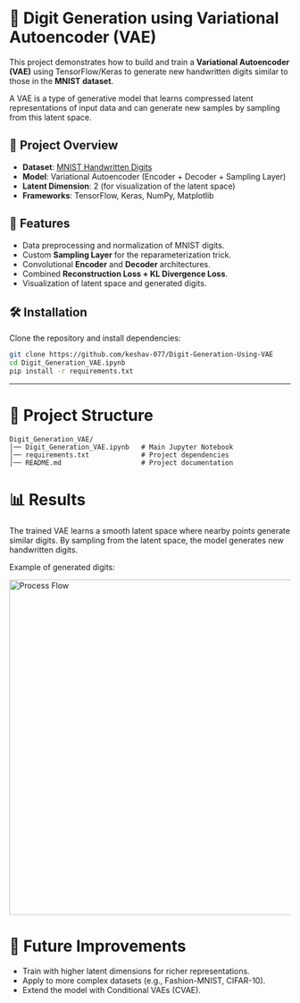 # 🧠 Digit Generation using Variational Autoencoder (VAE)

This project demonstrates how to build and train a **Variational Autoencoder (VAE)** using TensorFlow/Keras to generate new handwritten digits similar to those in the **MNIST dataset**.  

A VAE is a type of generative model that learns compressed latent representations of input data and can generate new samples by sampling from this latent space.


## 📌 Project Overview
- **Dataset**: [MNIST Handwritten Digits](http://yann.lecun.com/exdb/mnist/)  
- **Model**: Variational Autoencoder (Encoder + Decoder + Sampling Layer)  
- **Latent Dimension**: 2 (for visualization of the latent space)  
- **Frameworks**: TensorFlow, Keras, NumPy, Matplotlib  

## 🚀 Features
- Data preprocessing and normalization of MNIST digits.  
- Custom **Sampling Layer** for the reparameterization trick.  
- Convolutional **Encoder** and **Decoder** architectures.  
- Combined **Reconstruction Loss + KL Divergence Loss**.  
- Visualization of latent space and generated digits.  


## 🛠️ Installation
Clone the repository and install dependencies:

```bash
git clone https://github.com/keshav-077/Digit-Generation-Using-VAE
cd Digit_Generation_VAE.ipynb
pip install -r requirements.txt
```
---

# 📂 Project Structure
```
Digit_Generation_VAE/
│── Digit_Generation_VAE.ipynb   # Main Jupyter Notebook
│── requirements.txt             # Project dependencies
│── README.md                    # Project documentation
```

# 📊 Results
The trained VAE learns a smooth latent space where nearby points generate similar digits.
By sampling from the latent space, the model generates new handwritten digits.

Example of generated digits:

<img src="images/ChatGPT Image Aug 13, 2025, 05_47_58 AM.png" alt="Process Flow" width="600">

# 📝 Future Improvements
- Train with higher latent dimensions for richer representations.
- Apply to more complex datasets (e.g., Fashion-MNIST, CIFAR-10).
- Extend the model with Conditional VAEs (CVAE).

